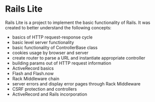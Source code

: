 # Rails Lite

Rails Lite is a project to implement the basic functionality of Rails. It was created to better understand the following concepts:

* basics of HTTP request-response cycle
* basic level server functionality
* basic functionality of ControllerBase class
* cookies usage by browser and server
* create router to parse a URL and instantiate appropriate controller
* building params out of HTTP request information
* ActiveRecord basics
* Flash and Flash.now
* Rack Middleware chain
* server errors and display error pages through Rack Middleware
* CSRF protection and controllers
* ActiveRecord and Rails incorporation

